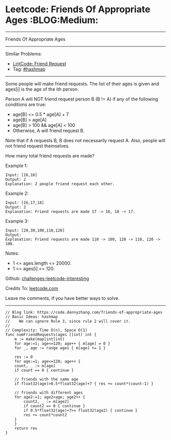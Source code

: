
# Leetcode: Friends Of Appropriate Ages     :BLOG:Medium:

---

Friends Of Appropriate Ages  

---

Similar Problems:  

-   [LintCode: Friend Request](https://code.dennyzhang.com/friend-request)
-   Tag: [#hashmap](https://code.dennyzhang.com/tag/hashmap)

---

Some people will make friend requests. The list of their ages is given and ages[i] is the age of the ith person.  

Person A will NOT friend request person B (B != A) if any of the following conditions are true:  

-   age[B] <= 0.5 \* age[A] + 7
-   age[B] > age[A]
-   age[B] > 100 && age[A] < 100
-   Otherwise, A will friend request B.

Note that if A requests B, B does not necessarily request A.  Also, people will not friend request themselves.  

How many total friend requests are made?  

Example 1:  

    Input: [16,16]
    Output: 2
    Explanation: 2 people friend request each other.

Example 2:  

    Input: [16,17,18]
    Output: 2
    Explanation: Friend requests are made 17 -> 16, 18 -> 17.

Example 3:  

    Input: [20,30,100,110,120]
    Output: 
    Explanation: Friend requests are made 110 -> 100, 120 -> 110, 120 -> 100.

Notes:  

-   1 <= ages.length <= 20000.
-   1 <= ages[i] <= 120.

Github: [challenges-leetcode-interesting](https://github.com/DennyZhang/challenges-leetcode-interesting/tree/master/problems/friends-of-appropriate-ages)  

Credits To: [leetcode.com](https://leetcode.com/problems/friends-of-appropriate-ages/description/)  

Leave me comments, if you have better ways to solve.  

---

    // Blog link: https://code.dennyzhang.com/friends-of-appropriate-ages
    // Basic Ideas: hashmap
    //    We can ignore Rule 3, since rule 2 will cover it.
    //
    // Complexity: Time O(n), Space O(1)
    func numFriendRequests(ages []int) int {
        m := make(map[int]int)
        for age:=1; age<=120; age++ { m[age] = 0 }
        for _, age := range ages { m[age] += 1 }
    
        res := 0
        for age:=1; age<=120; age++ {
    	count, _ := m[age]
    	if count == 0 { continue }
    
    	// friends with the same age
    	if float32(age)>0.5*float32(age)+7 { res += count*(count-1) }
    
    	// friends with different ages
    	for age2:=1; age2<age; age2++ {
    	    count2, _ := m[age2]
    	    if count2 == 0 { continue }
    	    if 0.5*float32(age)+7>= float32(age2) { continue }
    	    res += count*count2
    	}
        }
        return res
    }

